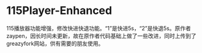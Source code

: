 # 115Player-Enhanced
115播放器功能增强，修改快进快退功能。“1”是快进5s，“2”是快退5s。原作者zaypen，因长时间未更新，故在原作者代码基础上做了一些改进，同时上传到了greazyfork网站，供有需要的朋友使用。

